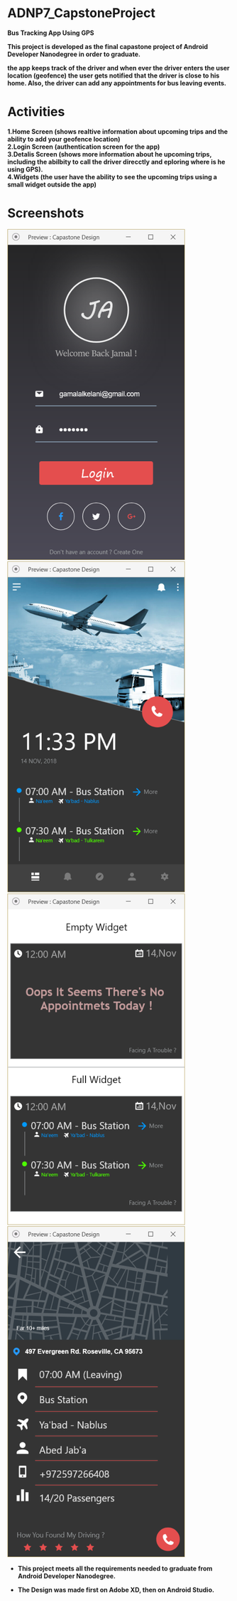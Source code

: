 # ADNP7_CapstoneProject
<b>Bus Tracking App Using GPS<b>

This project is developed as the final capastone project of Android Developer Nanodegree in order to graduate.

the app keeps track of the driver and when ever the driver enters the user location (geofence) the user gets notified that the driver is close to his home. Also, the driver can add any appointments for bus leaving events.

# Activities

1.Home Screen (shows realtive information about upcoming trips and the ability to add your geofence location)<br>
2.Login Screen (authentication screen for the app)<br>
3.Detalis Screen (shows more information about he upcoming trips, including the abilbity to call the driver direcctly and eploring where is he using GPS).<br>
4.Widgets (the user have the ability to see the upcoming trips using a small widget outside the app)<br>

# Screenshots

 <img src = "images/1.png"  width="400px" > <img src = "images/2.png" width="400px" >
<img src = "images/3.png" width="400px" > <img src = "images/4.png"  width="400px" >

* This project meets all the requirements needed to graduate from Android Developer Nanodegree.

* The Design was made first on Adobe XD, then on Android Studio.
